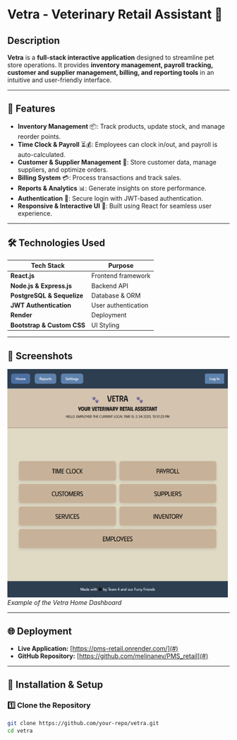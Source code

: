 # Vetra - Veterinary Retail Assistant 🐾

## Description
**Vetra** is a **full-stack interactive application** designed to streamline pet store operations. It provides **inventory management, payroll tracking, customer and supplier management, billing, and reporting tools** in an intuitive and user-friendly interface.

---

## 🚀 Features
- **Inventory Management** 📦: Track products, update stock, and manage reorder points.
- **Time Clock & Payroll** ⏳💰: Employees can clock in/out, and payroll is auto-calculated.
- **Customer & Supplier Management** 🛒: Store customer data, manage suppliers, and optimize orders.
- **Billing System** 💳: Process transactions and track sales.
- **Reports & Analytics** 📊: Generate insights on store performance.
- **Authentication** 🔑: Secure login with JWT-based authentication.
- **Responsive & Interactive UI** 🎨: Built using React for seamless user experience.

---

## 🛠️ Technologies Used
| **Tech Stack**     | **Purpose** |
|-------------------|------------|
| **React.js** | Frontend framework |
| **Node.js & Express.js** | Backend API |
| **PostgreSQL & Sequelize** | Database & ORM |
| **JWT Authentication** | User authentication |
| **Render** | Deployment |
| **Bootstrap & Custom CSS** | UI Styling |

---

## 📸 Screenshots
![Vetra Dashboard](./client/src/assets/images/Preview.png)
_Example of the Vetra Home Dashboard_

---

## 🌐 Deployment
- **Live Application:** [https://pms-retail.onrender.com/](#)
- **GitHub Repository:** [https://github.com/melinanev/PMS_retail](#)

---

## 🔄 Installation & Setup
### **1️⃣ Clone the Repository**
```sh
git clone https://github.com/your-repo/vetra.git
cd vetra
